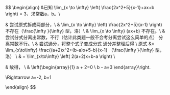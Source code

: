 $$
\begin{align}
&已知 \lim_{x \to \infty} \left( \frac{2x^2+5}{x-1}+ax+b \right) = 3，求常数a，b。\\

& 尝试原式拆成两部分，\\
& \lim_{x \to \infty} \left( \frac{2x^2+5}{x-1} \right) 不存在（\frac{\infty }{\infty} 型，洛）\\
& \lim_{x \to \infty} (ax+b) 不存在。\\
& 尝试分式分离出常数，不行（估计此类题一般不会考分离尝试这么简单的点） 分离常数不行。\\
& 尝试通分，将整个式子变成分式 通分并整理后得 \\
 原式 &= \lim_{x\to\infty}  \frac{(a+2)x^2+(b-a)x+5-b}{x-1}  （\frac{\infty }{\infty} 型，洛） \\
& = \lim_{x\to\infty} \left( 2(a+2)x+b-a \right)  \\

& 故得， \\
& \left\{\begin{array}{1}
a + 2=0 \\
b - a=3 
\end{array}\right.

\Rightarrow a=-2, b=1

\end{align}
$$
